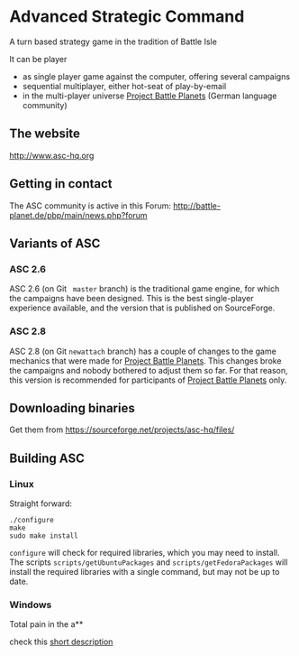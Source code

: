 # Advanced Strategic Command

A turn based strategy game in the tradition of Battle Isle

It can be player
 - as single player game against the computer, offering several campaigns
 - sequential multiplayer, either hot-seat of play-by-email
 - in the multi-player universe [Project Battle Planets](www.battle-planet.de) (German language community)

## The website

http://www.asc-hq.org
 
## Getting in contact

The ASC community is active in this Forum: 
http://battle-planet.de/pbp/main/news.php?forum


## Variants of ASC

### ASC 2.6

ASC 2.6 (on Git ` master` branch) is the traditional game engine, for which the campaigns have been designed. This is the best single-player experience available, and the version that is published on SourceForge.

### ASC 2.8

ASC 2.8 (on Git `newattach` branch) has a couple of changes to the game mechanics that were made for [Project Battle Planets](www.battle-planet.de). This changes broke the campaigns and nobody bothered to adjust them so far. For that reason, this version is recommended for participants of [Project Battle Planets](www.battle-planet.de) only.


## Downloading binaries

Get them from https://sourceforge.net/projects/asc-hq/files/


## Building ASC

### Linux

Straight forward:
    
    ./configure
    make
    sudo make install
    
`configure` will check for required libraries, which you may need to install. The scripts `scripts/getUbuntuPackages` and `scripts/getFedoraPackages` will install the required libraries with a single command, but may not be up to date. 


### Windows

Total pain in the a**

check this [short description](doc/compile-win32.md)
